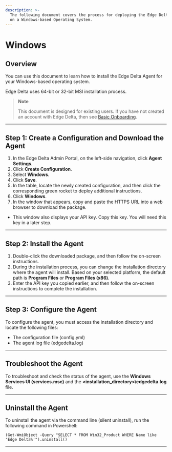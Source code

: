```yaml
---
description: >-
  The following document covers the process for deploying the Edge Delta service
  on a Windows-based Operating System.
---
```


# Windows

## Overview

You can use this document to learn how to install the Edge Delta Agent for your Windows-based operating system.

Edge Delta uses 64-bit or 32-bit MSI installation process.

> **Note**
>
> This document is designed for existing users. If you have not created an account with Edge Delta, then see [Basic Onboarding](../basic-onboarding.md).

***

## Step 1: Create a Configuration and Download the Agent

1. In the Edge Delta Admin Portal, on the left-side navigation, click **Agent Settings**.
2. Click **Create Configuration**.
3. Select **Windows**.
4. Click **Save**.  
5. In the table, locate the newly created configuration, and then click the corresponding green rocket to deploy additional instructions.
6. Click **Windows**.
7. In the window that appears, copy and paste the HTTPS URL into a web browser to download the package.
  - This window also displays your API key. Copy this key. You will need this key in a later step.

***

## Step 2: Install the Agent

1. Double-click the downloaded package, and then follow the on-screen instructions.
2. During the installation process, you can change the installation directory where the agent will install. Based on your selected platform, the default path is **Program Files** or **Program Files \(x86\)**.
3. Enter the API key you copied earlier, and then follow the on-screen instructions to complete the installation.


<!--


### Option 2: Via the Command Line (Silent Mode)


1. For the downloaded package, start **cmd.exe** as the administrator.
2. Navigate to the appropriate download directory.
3. In the following command, replace &lt;YOUR API KEY&gt; with the key you copied earlier, and then run the following command:

```
start /wait msiexec /qn /i edgedelta-version_64bit.msi APIKEY="<YOUR_API_KEY>"
```
> **Note**

> Since the service is running in silent mode, there will not be an output.

<br>

> **Note**

> As another option, you can automate the installation process.

> To automate:

> 1. In the Edge Delta Admin Portal, on the left-side navigation, click **Agent Settings**.

> 2. In the list of configurations, locate the **Windows** tag, and then click the corresponding deploy icon (green rocket).

> 3. In the window that appears, select **Windows**, and then copy the command.

> 4. In a command prompt, run the command on the host where you want to deploy Edge Delta, and then the download and installation process will begin.

-->

***

## Step 3: Configure the Agent

To configure the agent, you must access the installation directory and locate the following files:

  * The configuration file \(config.yml\)
  * The agent log file \(edgedelta.log\)

***

## Troubleshoot the Agent

To troubleshoot and check the status of the agent, use the **Windows Services UI \(services.msc\)** and the **&lt;installation\_directory&gt;\edgedelta.log** file.


***

## Uninstall the Agent

To uninstall the agent via the command line (silent uninstall), run the following command in Powershell:

```
(Get-WmiObject -Query "SELECT * FROM Win32_Product WHERE Name like 'Edge Delta%'").uninstall()
```

***
